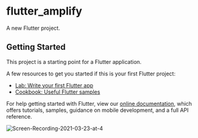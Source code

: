 # flutter_amplify

A new Flutter project.

## Getting Started

This project is a starting point for a Flutter application.

A few resources to get you started if this is your first Flutter project:

- [Lab: Write your first Flutter app](https://flutter.dev/docs/get-started/codelab)
- [Cookbook: Useful Flutter samples](https://flutter.dev/docs/cookbook)

For help getting started with Flutter, view our
[online documentation](https://flutter.dev/docs), which offers tutorials,
samples, guidance on mobile development, and a full API reference.

![Screen-Recording-2021-03-23-at-4](https://user-images.githubusercontent.com/20411077/112128643-35c2ab80-8bf9-11eb-8c6c-ad64d3b16958.gif)

